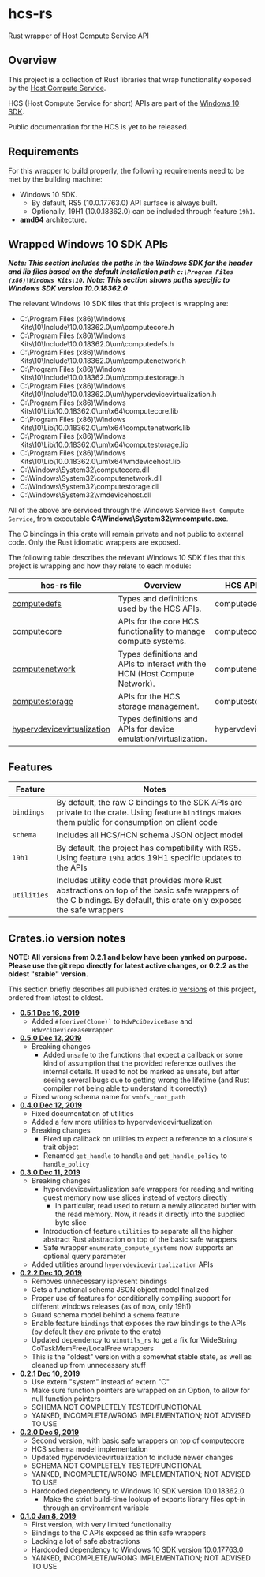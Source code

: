 # hcs-rs
Rust wrapper of Host Compute Service API

## Overview

This project is a collection of Rust libraries that wrap functionality exposed by the [Host Compute Service](https://blogs.technet.microsoft.com/virtualization/2017/01/27/introducing-the-host-compute-service-hcs/).

HCS (Host Compute Service for short) APIs are part of the [Windows 10 SDK](https://developer.microsoft.com/en-us/windows/downloads/windows-10-sdk).

Public documentation for the HCS is yet to be released.

## Requirements

For this wrapper to build properly, the following requirements need to be met by the building machine:

- Windows 10 SDK.
  - By default, RS5 (10.0.17763.0) API surface is always built.
  - Optionally, 19H1 (10.0.18362.0) can be included through feature `19h1`.
- **amd64** architecture.

## Wrapped Windows 10 SDK APIs

**_Note: This section includes the paths in the Windows SDK for the header and lib files based on the default installation path `c:\Program Files (x86)\Windows Kits\10`._**
**_Note: This section shows paths specific to Windows SDK version 10.0.18362.0_**

The relevant Windows 10 SDK files that this project is wrapping are:
- C:\Program Files (x86)\Windows Kits\10\Include\10.0.18362.0\um\computecore.h
- C:\Program Files (x86)\Windows Kits\10\Include\10.0.18362.0\um\computedefs.h
- C:\Program Files (x86)\Windows Kits\10\Include\10.0.18362.0\um\computenetwork.h
- C:\Program Files (x86)\Windows Kits\10\Include\10.0.18362.0\um\computestorage.h
- C:\Program Files (x86)\Windows Kits\10\Include\10.0.18362.0\um\hypervdevicevirtualization.h
- C:\Program Files (x86)\Windows Kits\10\Lib\10.0.18362.0\um\x64\computecore.lib
- C:\Program Files (x86)\Windows Kits\10\Lib\10.0.18362.0\um\x64\computenetwork.lib
- C:\Program Files (x86)\Windows Kits\10\Lib\10.0.18362.0\um\x64\computestorage.lib
- C:\Program Files (x86)\Windows Kits\10\Lib\10.0.18362.0\um\x64\vmdevicehost.lib
- C:\Windows\System32\computecore.dll
- C:\Windows\System32\computenetwork.dll
- C:\Windows\System32\computestorage.dll
- C:\Windows\System32\vmdevicehost.dll

All of the above are serviced through the Windows Service `Host Compute Service`, from executable **C:\Windows\System32\vmcompute.exe**.

The C bindings in this crate will remain private and not public to external code. Only the Rust idiomatic wrappers are exposed.

The following table describes the relevant Windows 10 SDK files that this project is wrapping and how they relate to each module:

| hcs-rs file | Overview | HCS API C Header file | .h path in SDK | .lib path in SDK |
| -- | -- | -- | -- | -- |
| [computedefs](/src/compute/defs.rs) | Types and definitions used by the HCS APIs. | computedefs.h | C:\Program Files (x86)\Windows Kits\10\Include\10.0.18362.0\um\computedefs.h | C:\Program Files (x86)\Windows Kits\10\Lib\10.0.18362.0\um\x64\computedefs.lib |
| [computecore](/src/computecore/mod.rs) | APIs for the core HCS functionality to manage compute systems. | computecore.h | C:\Program Files (x86)\Windows Kits\10\Include\10.0.18362.0\um\computecore.h | C:\Program Files (x86)\Windows Kits\10\Lib\10.0.18362.0\um\x64\computecore.lib |
| [computenetwork](/src/computenetwork/mod.rs) | Types definitions and APIs to interact with the HCN (Host Compute Network). | computenetwork.h | C:\Program Files (x86)\Windows Kits\10\Include\10.0.18362.0\um\computenetwork.h | C:\Program Files (x86)\Windows Kits\10\Lib\10.0.18362.0\um\x64\computenetwork.lib |
| [computestorage](/src/computestorage/mod.rs) | APIs for the HCS storage management. | computestorage.h | C:\Program Files (x86)\Windows Kits\10\Include\10.0.18362.0\um\computestorage.h | C:\Program Files (x86)\Windows Kits\10\Lib\10.0.18362.0\um\x64\computestorage.lib |
| [hypervdevicevirtualization](/src/hypervdevicevirtualization/mod.rs) | Types definitions and APIs for device emulation/virtualization. | hypervdevicevirtualization.h | C:\Program Files (x86)\Windows Kits\10\Include\10.0.18362.0\um\hypervdevicevirtualization.h | C:\Program Files (x86)\Windows Kits\10\Lib\10.0.18362.0\um\x64\vmdevicehost.lib |

## Features
| Feature | Notes |
| -- | -- |
| `bindings` | By default, the raw C bindings to the SDK APIs are private to the crate. Using feature `bindings` makes them public for consumption on client code |
| `schema` | Includes all HCS/HCN schema JSON object model |
| `19h1` | By default, the project has compatibility with RS5. Using feature `19h1` adds 19H1 specific updates to the APIs |
| `utilities` | Includes utility code that provides more Rust abstractions on top of the basic safe wrappers of the C bindings. By default, this crate only exposes the safe wrappers |

## Crates.io version notes

**NOTE: All versions from 0.2.1 and below have been yanked on purpose. Please use the git repo directly for latest active changes, or 0.2.2 as the oldest "stable" version.**

This section briefly describes all published crates.io [versions](https://crates.io/crates/hcs-rs/versions) of this project, ordered from latest to oldest.

- [**0.5.1 Dec 16, 2019**](https://crates.io/crates/hcs-rs/0.5.1)
  - Added `#[derive(Clone)]` to `HdvPciDeviceBase` and `HdvPciDeviceBaseWrapper`.
- [**0.5.0 Dec 12, 2019**](https://crates.io/crates/hcs-rs/0.5.0)
  - Breaking changes
    - Added `unsafe` to the functions that expect a callback or some kind of assumption that the provided reference outlives the internal details. It used to not be marked as unsafe, but after seeing several bugs due to getting wrong the lifetime (and Rust compiler not being able to understand it correctly)
  - Fixed wrong schema name for `vmbfs_root_path`
- [**0.4.0 Dec 12, 2019**](https://crates.io/crates/hcs-rs/0.4.0)
  - Fixed documentation of utilities
  - Added a few more utilities to hypervdevicevirtualization
  - Breaking changes
    - Fixed up callback on utilities to expect a reference to a closure's trait object
    - Renamed `get_handle` to `handle` and `get_handle_policy` to `handle_policy`
- [**0.3.0 Dec 11, 2019**](https://crates.io/crates/hcs-rs/0.3.0)
  - Breaking changes
    - hypervdevicevirtualization safe wrappers for reading and writing guest memory now use slices instead of vectors directly
      - In particular, read used to return a newly allocated buffer with the read memory. Now, it reads it directly into the supplied byte slice
    - Introduction of feature `utilities` to separate all the higher abstract Rust abstraction on top of the basic safe wrappers
    - Safe wrapper `enumerate_compute_systems` now supports an optional query parameter
  - Added utilities around `hypervdevicevirtualization` APIs
- [**0.2.2 Dec 10, 2019**](https://crates.io/crates/hcs-rs/0.2.2)
  - Removes unnecessary ispresent bindings
  - Gets a functional schema JSON object model finalized
  - Proper use of features for conditionally compiling support for different windows releases (as of now, only 19h1)
  - Guard schema model behind a `schema` feature
  - Enable feature `bindings` that exposes the raw bindings to the APIs (by default they are private to the crate)
  - Updated dependency to `winutils_rs` to get a fix for WideString CoTaskMemFree/LocalFree wrappers
  - This is the "oldest" version with a somewhat stable state, as well as cleaned up from unnecessary stuff
- [**0.2.1 Dec 10, 2019**](https://crates.io/crates/hcs-rs/0.2.1)
  - Use extern "system" instead of extern "C"
  - Make sure function pointers are wrapped on an Option, to allow for null function pointers
  - SCHEMA NOT COMPLETELY TESTED/FUNCTIONAL
  - YANKED, INCOMPLETE/WRONG IMPLEMENTATION; NOT ADVISED TO USE
- [**0.2.0 Dec 9, 2019**](https://crates.io/crates/hcs-rs/0.2.0)
  - Second version, with basic safe wrappers on top of computecore
  - HCS schema model implementation
  - Updated hypervdevicevirtualization to include newer changes
  - SCHEMA NOT COMPLETELY TESTED/FUNCTIONAL
  - YANKED, INCOMPLETE/WRONG IMPLEMENTATION; NOT ADVISED TO USE
  - Hardcoded dependency to Windows 10 SDK version 10.0.18362.0
    - Make the strict build-time lookup of exports library files opt-in through an environment variable
- [**0.1.0 Jan 8, 2019**](https://crates.io/crates/hcs-rs/0.1.0)
  - First version, with very limited functionality
  - Bindings to the C APIs exposed as thin safe wrappers
  - Lacking a lot of safe abstractions
  - Hardcoded dependency to Windows 10 SDK version 10.0.17763.0
  - YANKED, INCOMPLETE/WRONG IMPLEMENTATION; NOT ADVISED TO USE
